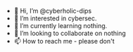 - 👋 Hi, I’m @cyberholic-dips
- 👀 I’m interested in cybersec.
- 🌱 I’m currently learning nothing.
- 💞️ I’m looking to collaborate on nothing
- 📫 How to reach me - please don't

<!---
cyberholic-dips/cyberholic-dips is a ✨ special ✨ repository because its `README.md` (this file) appears on your GitHub profile.
You can click the Preview link to take a look at your changes.
--->
